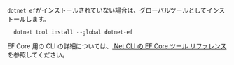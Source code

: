 `dotnet ef`がインストールされていない場合は、グローバルツールとしてインストールします。

```dotnetcli
  dotnet tool install --global dotnet-ef
```

EF Core 用の CLI の詳細については、[.Net CLI の EF Core ツール リファレンス](/ef/core/miscellaneous/cli/dotnet)を参照してください。